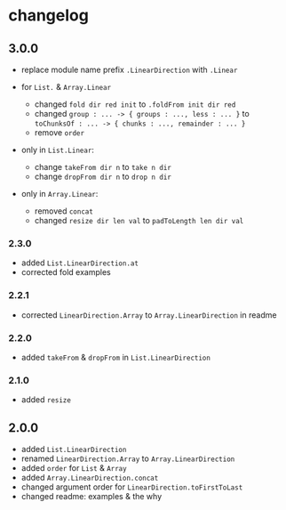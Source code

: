 # changelog

## 3.0.0

- replace module name prefix `.LinearDirection` with `.Linear`

- for `List.` & `Array.Linear`
    - changed `fold dir red init` to `.foldFrom init dir red`
    - changed `group : ... -> { groups : ..., less : ... }`
      to `toChunksOf : ... -> { chunks : ..., remainder : ... }`
    - remove `order`

- only in `List.Linear`:
    - change `takeFrom dir n` to `take n dir`
    - change `dropFrom dir n` to `drop n dir`

- only in `Array.Linear`:
    - removed `concat`
    - changed `resize dir len val` to `padToLength len dir val`

### 2.3.0

- added `List.LinearDirection.at`
- corrected fold examples

### 2.2.1

- corrected `LinearDirection.Array` to `Array.LinearDirection` in readme

### 2.2.0

- added `takeFrom` & `dropFrom` in `List.LinearDirection`

### 2.1.0

- added `resize`

## 2.0.0

- added `List.LinearDirection`
- renamed `LinearDirection.Array` to `Array.LinearDirection`
- added `order` for `List` & `Array`
- added `Array.LinearDirection.concat`
- changed argument order for `LinearDirection.toFirstToLast`
- changed readme: examples & the why
